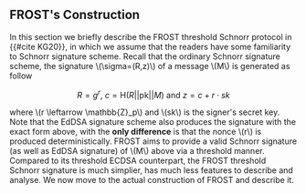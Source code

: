 ## FROST's Construction

In this section we briefly describe the FROST threshold Schnorr protocol in {{#cite KG20}}, in which we assume that the readers have some familiarity to Schnorr signature scheme. Recall that the ordinary Schnorr signature scheme, the signature \\(\sigma=(R,z)\\) of a message \\(M\\) is generated as follow

$$R=g^r,\ c=\mathsf{H}(R||\mathsf{pk}||M)\ \text{and}\ z=c+r\cdot sk$$

where \\(r \leftarrow \mathbb{Z}_p\\) and \\(sk\\) is the signer's secret key. Note that the EdDSA signature scheme also produces the signature with the exact form above, with the **only difference** is that the nonce \\(r\\) is produced deterministically.  FROST aims to provide a valid Schnorr signature (as well as EdDSA signature) of \\(M\\) above via a threshold manner. Compared to its threshold ECDSA counterpart, the FROST threshold Schnorr signature is much simplier, has much less features to describe and analyse.  We now move to the actual construction of FROST and describe it.  


